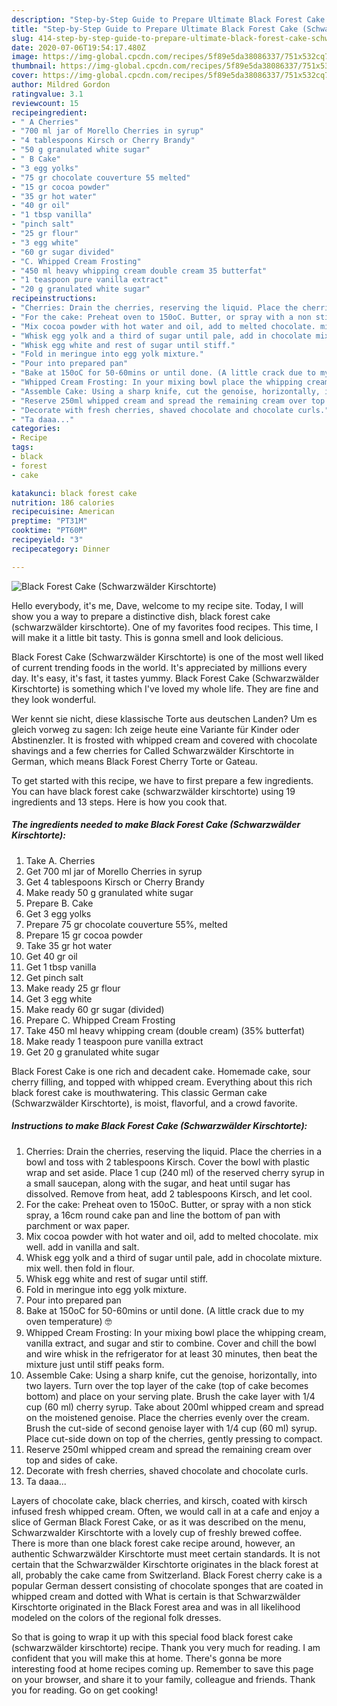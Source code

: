 ```yaml
---
description: "Step-by-Step Guide to Prepare Ultimate Black Forest Cake (Schwarzwälder Kirschtorte)"
title: "Step-by-Step Guide to Prepare Ultimate Black Forest Cake (Schwarzwälder Kirschtorte)"
slug: 414-step-by-step-guide-to-prepare-ultimate-black-forest-cake-schwarzwalder-kirschtorte
date: 2020-07-06T19:54:17.480Z
image: https://img-global.cpcdn.com/recipes/5f89e5da38086337/751x532cq70/black-forest-cake-schwarzwalder-kirschtorte-recipe-main-photo.jpg
thumbnail: https://img-global.cpcdn.com/recipes/5f89e5da38086337/751x532cq70/black-forest-cake-schwarzwalder-kirschtorte-recipe-main-photo.jpg
cover: https://img-global.cpcdn.com/recipes/5f89e5da38086337/751x532cq70/black-forest-cake-schwarzwalder-kirschtorte-recipe-main-photo.jpg
author: Mildred Gordon
ratingvalue: 3.1
reviewcount: 15
recipeingredient:
- " A Cherries"
- "700 ml jar of Morello Cherries in syrup"
- "4 tablespoons Kirsch or Cherry Brandy"
- "50 g granulated white sugar"
- " B Cake"
- "3 egg yolks"
- "75 gr chocolate couverture 55 melted"
- "15 gr cocoa powder"
- "35 gr hot water"
- "40 gr oil"
- "1 tbsp vanilla"
- "pinch salt"
- "25 gr flour"
- "3 egg white"
- "60 gr sugar divided"
- "C. Whipped Cream Frosting"
- "450 ml heavy whipping cream double cream 35 butterfat"
- "1 teaspoon pure vanilla extract"
- "20 g granulated white sugar"
recipeinstructions:
- "Cherries: Drain the cherries, reserving the liquid. Place the cherries in a bowl and toss with 2 tablespoons Kirsch. Cover the bowl with plastic wrap and set aside. Place 1 cup (240 ml) of the reserved cherry syrup in a small saucepan, along with the sugar, and heat until sugar has dissolved. Remove from heat, add 2 tablespoons Kirsch, and let cool."
- "For the cake: Preheat oven to 150oC. Butter, or spray with a non stick spray, a 16cm round cake pan and line the bottom of pan with parchment or wax paper."
- "Mix cocoa powder with hot water and oil, add to melted chocolate. mix well. add in vanilla and salt."
- "Whisk egg yolk and a third of sugar until pale, add in chocolate mixture. mix well. then fold in flour."
- "Whisk egg white and rest of sugar until stiff."
- "Fold in meringue into egg yolk mixture."
- "Pour into prepared pan"
- "Bake at 150oC for 50-60mins or until done. (A little crack due to my oven temperature) 🤓"
- "Whipped Cream Frosting: In your mixing bowl place the whipping cream, vanilla extract, and sugar and stir to combine. Cover and chill the bowl and wire whisk in the refrigerator for at least 30 minutes, then beat the mixture just until stiff peaks form."
- "Assemble Cake: Using a sharp knife, cut the genoise, horizontally, into two layers. Turn over the top layer of the cake (top of cake becomes bottom) and place on your serving plate. Brush the cake layer with 1/4 cup (60 ml) cherry syrup. Take about 200ml whipped cream and spread on the moistened genoise. Place the cherries evenly over the cream. Brush the cut-side of second genoise layer with 1/4 cup (60 ml) syrup. Place cut-side down on top of the cherries, gently pressing to compact."
- "Reserve 250ml whipped cream and spread the remaining cream over top and sides of cake."
- "Decorate with fresh cherries, shaved chocolate and chocolate curls."
- "Ta daaa..."
categories:
- Recipe
tags:
- black
- forest
- cake

katakunci: black forest cake 
nutrition: 186 calories
recipecuisine: American
preptime: "PT31M"
cooktime: "PT60M"
recipeyield: "3"
recipecategory: Dinner

---
```



![Black Forest Cake (Schwarzwälder Kirschtorte)](https://img-global.cpcdn.com/recipes/5f89e5da38086337/751x532cq70/black-forest-cake-schwarzwalder-kirschtorte-recipe-main-photo.jpg)

Hello everybody, it's me, Dave, welcome to my recipe site. Today, I will show you a way to prepare a distinctive dish, black forest cake (schwarzwälder kirschtorte). One of my favorites food recipes. This time, I will make it a little bit tasty. This is gonna smell and look delicious.

Black Forest Cake (Schwarzwälder Kirschtorte) is one of the most well liked of current trending foods in the world. It's appreciated by millions every day. It's easy, it's fast, it tastes yummy. Black Forest Cake (Schwarzwälder Kirschtorte) is something which I've loved my whole life. They are fine and they look wonderful.

Wer kennt sie nicht, diese klassische Torte aus deutschen Landen? Um es gleich vorweg zu sagen: Ich zeige heute eine Variante für Kinder oder Abstinenzler. It is frosted with whipped cream and covered with chocolate shavings and a few cherries for Called Schwarzwälder Kirschtorte in German, which means Black Forest Cherry Torte or Gateau.


To get started with this recipe, we have to first prepare a few ingredients. You can have black forest cake (schwarzwälder kirschtorte) using 19 ingredients and 13 steps. Here is how you cook that.

<!--inarticleads1-->

##### The ingredients needed to make Black Forest Cake (Schwarzwälder Kirschtorte):

1. Take  A. Cherries
1. Get 700 ml jar of Morello Cherries in syrup
1. Get 4 tablespoons Kirsch or Cherry Brandy
1. Make ready 50 g granulated white sugar
1. Prepare  B. Cake
1. Get 3 egg yolks
1. Prepare 75 gr chocolate couverture 55%, melted
1. Prepare 15 gr cocoa powder
1. Take 35 gr hot water
1. Get 40 gr oil
1. Get 1 tbsp vanilla
1. Get pinch salt
1. Make ready 25 gr flour
1. Get 3 egg white
1. Make ready 60 gr sugar (divided)
1. Prepare C. Whipped Cream Frosting
1. Take 450 ml heavy whipping cream (double cream) (35% butterfat)
1. Make ready 1 teaspoon pure vanilla extract
1. Get 20 g granulated white sugar


Black Forest Cake is one rich and decadent cake. Homemade cake, sour cherry filling, and topped with whipped cream. Everything about this rich black forest cake is mouthwatering. This classic German cake (Schwarzwälder Kirschtorte), is moist, flavorful, and a crowd favorite. 

<!--inarticleads2-->

##### Instructions to make Black Forest Cake (Schwarzwälder Kirschtorte):

1. Cherries: Drain the cherries, reserving the liquid. Place the cherries in a bowl and toss with 2 tablespoons Kirsch. Cover the bowl with plastic wrap and set aside. Place 1 cup (240 ml) of the reserved cherry syrup in a small saucepan, along with the sugar, and heat until sugar has dissolved. Remove from heat, add 2 tablespoons Kirsch, and let cool.
1. For the cake: Preheat oven to 150oC. Butter, or spray with a non stick spray, a 16cm round cake pan and line the bottom of pan with parchment or wax paper.
1. Mix cocoa powder with hot water and oil, add to melted chocolate. mix well. add in vanilla and salt.
1. Whisk egg yolk and a third of sugar until pale, add in chocolate mixture. mix well. then fold in flour.
1. Whisk egg white and rest of sugar until stiff.
1. Fold in meringue into egg yolk mixture.
1. Pour into prepared pan
1. Bake at 150oC for 50-60mins or until done. (A little crack due to my oven temperature) 🤓
1. Whipped Cream Frosting: In your mixing bowl place the whipping cream, vanilla extract, and sugar and stir to combine. Cover and chill the bowl and wire whisk in the refrigerator for at least 30 minutes, then beat the mixture just until stiff peaks form.
1. Assemble Cake: Using a sharp knife, cut the genoise, horizontally, into two layers. Turn over the top layer of the cake (top of cake becomes bottom) and place on your serving plate. Brush the cake layer with 1/4 cup (60 ml) cherry syrup. Take about 200ml whipped cream and spread on the moistened genoise. Place the cherries evenly over the cream. Brush the cut-side of second genoise layer with 1/4 cup (60 ml) syrup. Place cut-side down on top of the cherries, gently pressing to compact.
1. Reserve 250ml whipped cream and spread the remaining cream over top and sides of cake.
1. Decorate with fresh cherries, shaved chocolate and chocolate curls.
1. Ta daaa...


Layers of chocolate cake, black cherries, and kirsch, coated with kirsch infused fresh whipped cream. Often, we would call in at a cafe and enjoy a slice of German Black Forest Cake, or as it was described on the menu, Schwarzwalder Kirschtorte with a lovely cup of freshly brewed coffee. There is more than one black forest cake recipe around, however, an authentic Schwarzwälder Kirschtorte must meet certain standards. It is not certain that the Schwarzwälder Kirschtorte originates in the black forest at all, probably the cake came from Switzerland. Black Forest cherry cake is a popular German dessert consisting of chocolate sponges that are coated in whipped cream and dotted with What is certain is that Schwarzwälder Kirschtorte originated in the Black Forest area and was in all likelihood modeled on the colors of the regional folk dresses. 

So that is going to wrap it up with this special food black forest cake (schwarzwälder kirschtorte) recipe. Thank you very much for reading. I am confident that you will make this at home. There's gonna be more interesting food at home recipes coming up. Remember to save this page on your browser, and share it to your family, colleague and friends. Thank you for reading. Go on get cooking!
